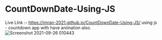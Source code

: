 # CountDownDate-Using-JS
Live LInk :- https://imran-2021.github.io/CountDownDate-Using-JS/
using js - countdown app with have animation also. 
![Screenshot 2021-09-26 010443](https://user-images.githubusercontent.com/76750607/134783363-de3dd0bb-f76e-4497-a980-0764ac159293.png)
